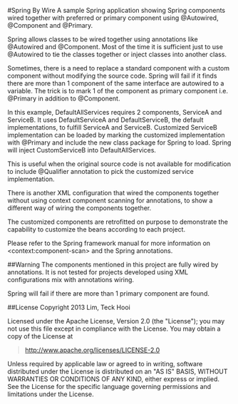 #Spring By Wire
A sample Spring application showing Spring components wired together with preferred or primary component using @Autowired, @Component and @Primary.

Spring allows classes to be wired together using annotations like @Autowired and @Component. Most of the time it is sufficient just to use @Autowired to tie the classes together or inject classes into another class.

Sometimes, there is a need to replace a standard component with a custom component without modifying the source code. Spring will fail if it finds there are more than 1 component of the same interface are  autowired to a variable. The trick is to mark 1 of the component as primary component i.e. @Primary in addition to @Component.

In this example, DefaultAllServices requires 2 components, ServiceA and ServiceB. It uses DefaultServiceA and DefaultServiceB, the default implementations, to fulfill ServiceA and ServiceB. Customized ServiceB implementation can be loaded by marking the customized implementation with @Primary and include the new class package for Spring to load. Spring will inject CustomServiceB into DefaultAllServices.

This is useful when the original source code is not available for modification to include @Qualifier annotation to pick the customized service implementation.

There is another XML configuration that wired the components together without using context component scanning for annotations, to show a different way of wiring the components together.

The customized components are retrofitted on purpose to demonstrate the capability to customize the beans according to each project.

Please refer to the Spring framework manual for more information on &lt;context:component-scan&gt; and the Spring annotations.

##Warning
The components mentioned in this project are fully wired by annotations. It is not tested for projects developed using XML configurations mix with annotations wiring.

Spring will fail if there are more than 1 primary component are found.

##License
Copyright 2013 Lim, Teck Hooi

Licensed under the Apache License, Version 2.0 (the "License");
you may not use this file except in compliance with the License.
You may obtain a copy of the License at

> http://www.apache.org/licenses/LICENSE-2.0

Unless required by applicable law or agreed to in writing, software
distributed under the License is distributed on an "AS IS" BASIS,
WITHOUT WARRANTIES OR CONDITIONS OF ANY KIND, either express or implied.
See the License for the specific language governing permissions and
limitations under the License.
